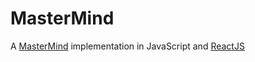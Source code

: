 MasterMind
==========

A [MasterMind](http://en.wikipedia.org/wiki/Mastermind_(board_game)) implementation in JavaScript and [ReactJS](http://facebook.github.io/react/index.html)
